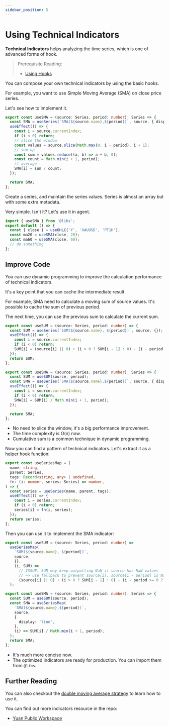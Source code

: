 ```yaml
---
sidebar_position: 5
---
```


# Using Technical Indicators

**Technical Indicators** helps analyzing the time series, which is one of advanced forms of hook.

> Prerequisite Reading:
>
> - [Using Hooks](./using-hooks)

You can compose your own technical indicators by using the basic hooks.

For example, you want to use Simple Moving Average (SMA) on close price series.

Let's see how to implement it.

```ts
export const useSMA = (source: Series, period: number): Series => {
  const SMA = useSeries(`SMA(${source.name},${period})`, source, { display: 'line' });
  useEffect(() => {
    const i = source.currentIndex;
    if (i < 0) return;
    // slice the window
    const values = source.slice(Math.max(0, i - period), i + 1);
    // sum up
    const sum = values.reduce((a, b) => a + b, 0);
    const count = Math.min(i + 1, period);
    // average
    SMA[i] = sum / count;
  });

  return SMA;
};
```

Create a series, and maintain the series values. Series is almost an array but with some extra metadata.

Very simple. Isn't it? Let's use it in agent.

```ts
import { useSMA } from '@libs';
export default () => {
  const { close } = useOHLC('Y', 'XAUUSD', 'PT1H');
  const ma20 = useSMA(close, 20);
  const ma60 = useSMA(close, 60);
  // do something
};
```

## Improve Code

You can use dynamic programming to improve the calculation performance of technical indicators.

It's a key point that you can cache the intermediate result.

For example, SMA need to calculate a moving sum of source values. It's possible to cache the sum of previous period.

The next time, you can use the previous sum to calculate the current sum.

```ts
export const useSUM = (source: Series, period: number) => {
  const SUM = useSeries(`SUM(${source.name}, ${period})`, source, {});
  useEffect(() => {
    const i = source.currentIndex;
    if (i < 0) return;
    SUM[i] = (source[i] || 0) + (i > 0 ? SUM[i - 1] : 0) - (i - period >= 0 ? source[i - period] || 0 : 0);
  });
  return SUM;
};

export const useSMA = (source: Series, period: number): Series => {
  const SUM = useSUM(source, period);
  const SMA = useSeries(`SMA(${source.name},${period})`, source, { display: 'line' });
  useEffect(() => {
    const i = source.currentIndex;
    if (i < 0) return;
    SMA[i] = SUM[i] / Math.min(i + 1, period);
  });

  return SMA;
};
```

- No need to slice the window, it's a big performance improvement.
- The time complexity is O(n) now.
- Cumulative sum is a common technique in dynamic programming.

Now you can find a pattern of technical indicators. Let's extract it as a helper hook function:

```ts
export const useSeriesMap = (
  name: string,
  parent: Series,
  tags: Record<string, any> | undefined,
  fn: (i: number, series: Series) => number,
) => {
  const series = useSeries(name, parent, tags);
  useEffect(() => {
    const i = series.currentIndex;
    if (i < 0) return;
    series[i] = fn(i, series);
  });
  return series;
};
```

Then you can use it to implement the SMA indicator:

```ts
export const useSUM = (source: Series, period: number) =>
  useSeriesMap(
    `SUM(${source.name}, ${period})`,
    source,
    {},
    (i, SUM) =>
      // ISSUE: SUM may keep outputting NaN if source has NaN values
      // => use fallback to prevent source[i], source[i - period] is NaN
      (source[i] || 0) + (i > 0 ? SUM[i - 1] : 0) - (i - period >= 0 ? source[i - period] || 0 : 0),
  );

export const useSMA = (source: Series, period: number): Series => {
  const SUM = useSUM(source, period);
  const SMA = useSeriesMap(
    `SMA(${source.name},${period})`,
    source,
    {
      display: 'line',
    },
    (i) => SUM[i] / Math.min(i + 1, period),
  );
  return SMA;
};
```

- It's much more concise now.
- The optimized indicators are ready for production. You can import them from `@libs`.

## Further Reading

You can also checkout the [double moving average strategy](https://github.com/No-Trade-No-Life/Yuan-Public-Workspace/blob/main/%40models/double-ma.ts) to learn how to use it.

You can find out more indicators resource in the repo:

- [Yuan Public Workspace](https://github.com/No-Trade-No-Life/Yuan-Public-Workspace)
